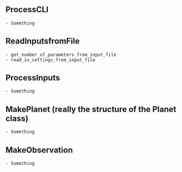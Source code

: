 ## ProcessCLI
    - Something

## ReadInputsfromFile
    - get_number_of_parameters_from_input_file
    - read_in_settings_from_input_file

## ProcessInputs
    - Something

## MakePlanet (really the structure of the Planet class)
    - Something

## MakeObservation
    - Something